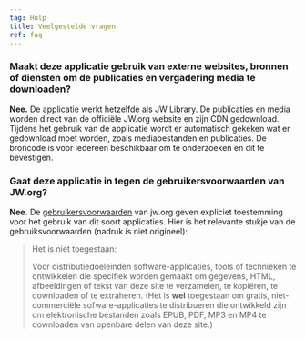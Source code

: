 ```yaml
---
tag: Hulp
title: Veelgestelde vragen
ref: faq
---
```


### Maakt deze applicatie gebruik van externe websites, bronnen of diensten om de publicaties en vergadering media te downloaden?

**Nee.** De applicatie werkt hetzelfde als JW Library. De publicaties en media worden direct van de officiële JW.org website en zijn CDN gedownload. Tijdens het gebruik van de applicatie wordt er automatisch gekeken wat er gedownload moet worden, zoals mediabestanden en publicaties. De broncode is voor iedereen beschikbaar om te onderzoeken en dit te bevestigen.

### Gaat deze applicatie in tegen de gebruikersvoorwaarden van JW.org?

**Nee.** De [gebruikersvoorwaarden](https://www.jw.org/finder?docid=1011511&prefer=content) van jw.org geven expliciet toestemming voor het gebruik van dit soort applicaties. Hier is het relevante stukje van de gebruiksvoorwaarden (nadruk is niet origineel):

> Het is niet toegestaan:
> 
> Voor distributiedoeleinden software-applicaties, tools of technieken te ontwikkelen die specifiek worden gemaakt om gegevens, HTML, afbeeldingen of tekst van deze site te verzamelen, te kopiëren, te downloaden of te extraheren. (Het is **wel** toegestaan om gratis, niet-commerciële sofware-applicaties te distribueren die ontwikkeld zijn om elektronische bestanden zoals EPUB, PDF, MP3 en MP4 te downloaden van openbare delen van deze site.)

